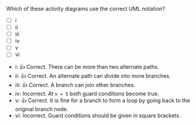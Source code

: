 <panel header="{{ icon_Q_A }} Which activity diagrams are correct?">

Which of these activity diagrams use the correct UML notation?

- [ ] i
- [ ] ii
- [ ] iii
- [ ] iv
- [ ] v
- [ ] vi

<pic src="{{baseUrl}}/uml/activityDiagrams/basicNotations/alternatePaths/images/q-correctNotation1.png" width="500" />
<pic src="{{baseUrl}}/uml/activityDiagrams/basicNotations/alternatePaths/images/q-correctNotation2.png" width="500" />
<p/>

<panel type="seamless" header="{{ icon_A }} Answer" minimized>

* i: :+1: Correct. There can be more than two alternate paths.
* ii: :+1: Correct. An alternate path can divide into more branches.
* iii: :+1: Correct. A branch can join other branches.
* iv: Incorrect. At `x = 5` both guard conditions become true.
* v: :+1: Correct. It is fine for a branch to form a loop by going back to the original branch node.
* vi: Incorrect. Guard conditions should be given in square brackets.

</panel>
</panel>
